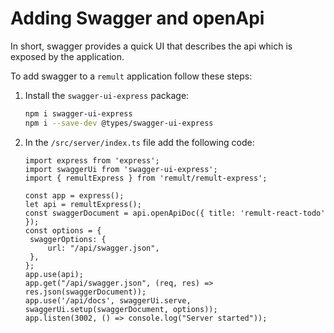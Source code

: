 # Adding Swagger and openApi
 
In short, swagger provides a quick UI that describes the api which is exposed by the application.

To add swagger to a `remult` application follow these steps:
1. Install the `swagger-ui-express` package:
   ```sh
   npm i swagger-ui-express
   npm i --save-dev @types/swagger-ui-express
   ```
2. In the `/src/server/index.ts` file add the following code:
   ```ts{2,6-9}
   import express from 'express';
   import swaggerUi from 'swagger-ui-express';
   import { remultExpress } from 'remult/remult-express';
   
   const app = express();
   let api = remultExpress();
   const swaggerDocument = api.openApiDoc({ title: 'remult-react-todo' });
   const options = {
    swaggerOptions: {
        url: "/api/swagger.json",
    },
   };
   app.use(api);
   app.get("/api/swagger.json", (req, res) => res.json(swaggerDocument));
   app.use('/api/docs', swaggerUi.serve, swaggerUi.setup(swaggerDocument, options));
   app.listen(3002, () => console.log("Server started"));
   ```

